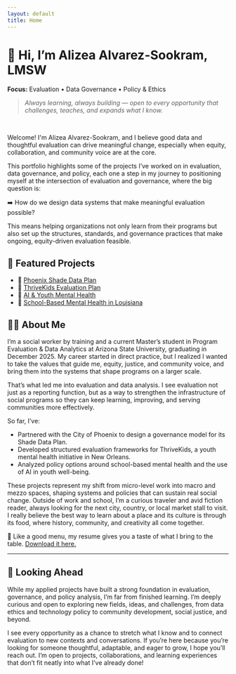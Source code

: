 ```yaml
---
layout: default
title: Home
---
```


# 👋 Hi, I’m Alizea Alvarez-Sookram, LMSW

**Focus:** Evaluation • Data Governance • Policy & Ethics   

> *Always learning, always building — open to every opportunity that challenges, teaches, and expands what I know.*

<br>

Welcome! I'm Alizea Alvarez-Sookram, and I believe good data and thoughtful evaluation can drive meaningful change, especially when equity, collaboration, and community voice are at the core.  

This portfolio highlights some of the projects I’ve worked on in evaluation, data governance, and policy, each one a step in my journey to positioning myself at the intersection of evaluation and governance, where the big question is:

➡️ How do we design data systems that make meaningful evaluation possible?

This means helping organizations not only learn from their programs but also set up the structures, standards, and governance practices that make ongoing, equity-driven evaluation feasible.

## 🌟 Featured Projects
- 🌳 <a href="projects/phoenix-shade-plan/" target="_blank" rel="noopener noreferrer">Phoenix Shade Data Plan</a>  
- 🌱 <a href="projects/thrivekids-eval-plan/" target="_blank" rel="noopener noreferrer">ThriveKids Evaluation Plan</a>  
- 🤖 <a href="projects/policy-memo-ai-mental-health/" target="_blank" rel="noopener noreferrer">AI & Youth Mental Health</a>  
- 📝 <a href="projects/policy-memo-sbmh-louisiana/" target="_blank" rel="noopener noreferrer">School-Based Mental Health in Louisiana</a>  

## 👩‍💻 About Me
I’m a social worker by training and a current Master’s student in Program Evaluation & Data Analytics at Arizona State University, graduating in December 2025. My career started in direct practice, but I realized I wanted to take the values that guide me, equity, justice, and community voice, and bring them into the systems that shape programs on a larger scale.  

That’s what led me into evaluation and data analysis. I see evaluation not just as a reporting function, but as a way to strengthen the infrastructure of social programs so they can keep learning, improving, and serving communities more effectively.  

So far, I’ve:  
- Partnered with the City of Phoenix to design a governance model for its Shade Data Plan.  
- Developed structured evaluation frameworks for ThriveKids, a youth mental health initiative in New Orleans.  
- Analyzed policy options around school-based mental health and the use of AI in youth well-being.  

These projects represent my shift from micro-level work into macro and mezzo spaces, shaping systems and policies that can sustain real social change. Outside of work and school, I’m a curious traveler and avid fiction reader, always looking for the next city, country, or local market stall to visit. I really believe the best way to learn about a place and its culture is through its food, where history, community, and creativity all come together.

🍴 Like a good menu, my resume gives you a taste of what I bring to the table. <a href="Alvarez-Sookram-Alizea-Resume.pdf" target="_blank" rel="noopener noreferrer">Download it here.</a>    

---   
## 🔭 Looking Ahead
While my applied projects have built a strong foundation in evaluation, governance, and policy analysis, I’m far from finished learning. I’m deeply curious and open to exploring new fields, ideas, and challenges, from data ethics and technology policy to community development, social justice, and beyond.     

I see every opportunity as a chance to stretch what I know and to connect evaluation to new contexts and conversations. If you’re here because you’re looking for someone thoughtful, adaptable, and eager to grow, I hope you’ll reach out. I’m open to projects, collaborations, and learning experiences that don’t fit neatly into what I’ve already done!
